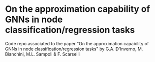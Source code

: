 # On the approximation capability of GNNs in node classification/regression tasks
Code repo associated to the paper "On the approximation capability of GNNs in node classification/regression tasks" by G.A. D'Inverno, M. Bianchini, M.L. Sampoli & F. Scarselli
